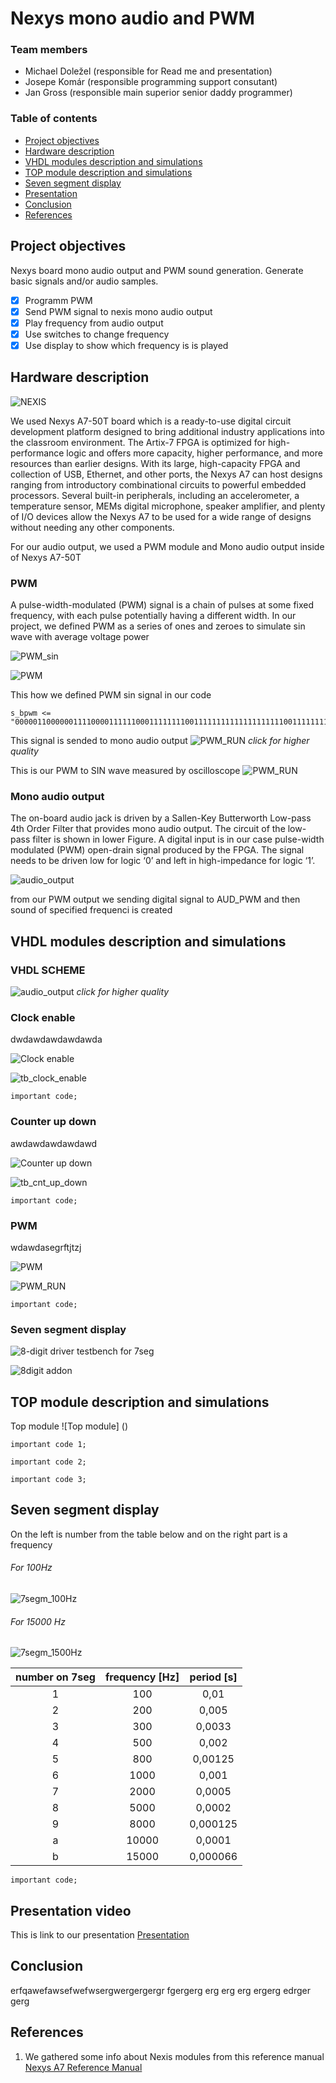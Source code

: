 # Nexys mono audio and PWM

### Team members

* Michael Doležel (responsible for Read me and presentation)
* Josepe Komár (responsible programming support consutant)
* Jan Gross (responsible main superior senior daddy programmer)

### Table of contents

* [Project objectives](#objectives)
* [Hardware description](#hardware)
* [VHDL modules description and simulations](#modules)
* [TOP module description and simulations](#top)
* [Seven segment display](#7seg)
* [Presentation](#Presentation)
* [Conclusion](#Conclusion)
* [References](#references)

<a name="objectives"></a>

## Project objectives

Nexys board mono audio output and PWM sound generation. Generate basic signals and/or audio samples.
- [x] Programm PWM 
- [x] Send PWM signal to nexis mono audio output 
- [x] Play frequency from audio output 
- [X] Use switches to change frequency
- [X] Use display to show which frequency is is played

<a name="hardware"></a>

## Hardware description

![NEXIS](https://github.com/MichaelDolezel/Nexys_audio_team3/blob/55c8a85e83d038743d6e73572ef6b09657bc0c3a/Images/NEXIS.webp)

We used Nexys A7-50T board which is a ready-to-use digital circuit development platform designed to bring additional industry applications into the classroom environment. The Artix-7 FPGA is optimized for high-performance logic and offers more capacity, higher performance, and more resources than earlier designs. With its large, high-capacity FPGA and collection of USB, Ethernet, and other ports, the Nexys A7 can host designs ranging from introductory combinational circuits to powerful embedded processors. Several built-in peripherals, including an accelerometer, a temperature sensor, MEMs digital microphone, speaker amplifier, and plenty of I/O devices allow the Nexys A7 to be used for a wide range of designs without needing any other components.

For our audio output, we used a PWM module and Mono audio output inside of Nexys A7-50T

### PWM
A pulse-width-modulated (PWM) signal is a chain of pulses at some fixed frequency, with each pulse potentially having a different width. In our project, we defined PWM as a series of ones and zeroes to simulate sin wave with average voltage power

![PWM_sin](https://github.com/MichaelDolezel/Nexys_audio_team3/blob/cdd420cd77fd5c92d149b2df3138ece0ead66427/Images/PWMsin.gif)

![PWM](https://github.com/MichaelDolezel/Nexys_audio_team3/blob/530bbdf4d08f2d4a06117ef1224f8c023a193075/Images/pwm.png)
 
 This how we defined PWM sin signal in our code
 ```
 s_bpwm <= "0000011000000111100001111110001111111100111111111111111111110011111111000111111000011110000001100000";
 ```
This signal is sended to mono audio output
![PWM_RUN](https://github.com/MichaelDolezel/Nexys_audio_team3/blob/d698a5aaf73def34203ece4286601769a9bacf8b/Images/PWM_run.png)
*click for higher quality*


This is our PWM to SIN wave measured by oscilloscope
![PWM_RUN](https://github.com/MichaelDolezel/Nexys_audio_team3/blob/cd30675920f1173972ab62ab81257ebf6e5db358/Images/SIN_osc.png)


### Mono audio output
The on-board audio jack is driven by a Sallen-Key Butterworth Low-pass 4th Order Filter that provides mono audio output. The circuit of the low-pass filter is shown in lower Figure. A digital input is in our case pulse-width modulated (PWM) open-drain signal produced by the FPGA. The signal needs to be driven low for logic ‘0’ and left in high-impedance for logic ‘1’.

![audio_output](https://github.com/MichaelDolezel/Nexys_audio_team3/blob/ad62c287599a18863b616133deb6df3945e61855/Images/audio_out.png)

from our PWM output we sending digital signal to AUD_PWM and then sound of specified frequenci is created 

<a name="modules"></a>

## VHDL modules description and simulations
<a name="top"></a>

### VHDL SCHEME
![audio_output](https://github.com/MichaelDolezel/Nexys_audio_team3/blob/d698a5aaf73def34203ece4286601769a9bacf8b/Images/Scheme.png)
*click for higher quality*

### Clock enable

dwdawdawdawdawda

![Clock enable](https://github.com/MichaelDolezel/Nexys_audio_team3/blob/bd8b3f53d76be3a4d1693efeadb40d7b3a84344a/Images/Clock_enable.png)

![tb_clock_enable](https://github.com/MichaelDolezel/Nexys_audio_team3/blob/58db1edd96f7bf318f3bdf637d427c6af9df9508/Images/tb_clock_enable%20.png)

```
important code;
 ```
 
 
### Counter up down

awdawdawdawdawd 

![Counter up down](https://github.com/MichaelDolezel/Nexys_audio_team3/blob/bd8b3f53d76be3a4d1693efeadb40d7b3a84344a/Images/counter%20up%20down.png)

![tb_cnt_up_down](https://github.com/MichaelDolezel/Nexys_audio_team3/blob/58db1edd96f7bf318f3bdf637d427c6af9df9508/Images/tb_cnt_up_down.png)

```
important code;
 ```


### PWM

wdawdasegrftjtzj

![PWM](https://github.com/MichaelDolezel/Nexys_audio_team3/blob/bd8b3f53d76be3a4d1693efeadb40d7b3a84344a/Images/PWM_module.png)

![PWM_RUN](https://github.com/MichaelDolezel/Nexys_audio_team3/blob/d698a5aaf73def34203ece4286601769a9bacf8b/Images/PWM_run.png)


```
important code;
 ```

### Seven segment display

![8-digit driver testbench for 7seg](https://github.com/MichaelDolezel/Nexys_audio_team3/blob/12781211ea2ced8741e33b7a120736073e1b5053/Images/8-digit%20driver%20testbench%20for%207seg%20.png)

![8digit addon](https://github.com/MichaelDolezel/Nexys_audio_team3/blob/12781211ea2ced8741e33b7a120736073e1b5053/Images/8digit%20addon.png)

## TOP module description and simulations
Top module 
![Top module] ()

```
important code 1;
 ```
 
 
```
important code 2;
 ```
 
 ```
important code 3;
 ```
 
 ## Seven segment display
<a name="7seg">
 
On the left is number from the table below and on the right part is a frequency
 
 ###### For 100Hz
 
![7segm_100Hz](https://github.com/MichaelDolezel/Nexys_audio_team3/blob/f28a9680544e8c146b08051935da4f34bbadbde0/Images/7segm_100Hz.jpg)
 
 ###### For 15000 Hz
 
![7segm_1500Hz](https://github.com/MichaelDolezel/Nexys_audio_team3/blob/1f049542906e1784e22b6be0b1a1250f6f9281da/Images/7segm_15000Hz.jpg)
 
 
| **number on 7seg** | **frequency [Hz]** |**period [s]** | 
| :-: | :-: | :-: |
| 1 | 100 | 0,01 |
| 2 | 200 | 0,005 |
| 3 | 300 | 0,0033 |
| 4 | 500 | 0,002 |
| 5 | 800 | 0,00125 |
| 6 | 1000 | 0,001 |
| 7 | 2000 | 0,0005 |
| 8 | 5000 | 0,0002 | 
| 9 | 8000 | 0,000125 |
| a | 10000 | 0,0001 |
| b | 15000 | 0,000066 |

 
 
 
 ```
important code;
 
 ```
 
 
 
 

 
 
 
 
 
 
 
 

<a name="Presentation"></a>
## Presentation video  

This is link to our presentation [Presentation](https://www.youtube.com/watch?v=dQw4w9WgXcQ)

 <a name="Conclusion"></a>
 
## Conclusion
 
 
 erfqawefawsefwefwsergwergergergr
 fgergerg
 erg
 erg
 erg
 ergerg
 edrger
 gerg
 
 
<a name="references"></a>

## References

1. We gathered some info about Nexis modules from this reference manual [Nexys A7 Reference Manual](https://digilent.com/reference/programmable-logic/nexys-a7/reference-manual)
